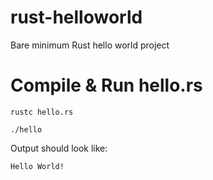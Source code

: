 # rust-helloworld
Bare minimum Rust hello world project

# Compile & Run hello.rs

```
rustc hello.rs
```

```
./hello
```

Output should look like: 
```
Hello World!
```